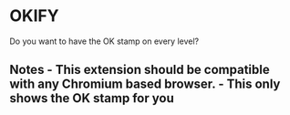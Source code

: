 # OKIFY
Do you want to have the OK stamp on every level? 

## Notes - This extension should be compatible with any Chromium based browser. - This only shows the OK stamp for you
